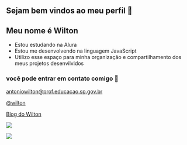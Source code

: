 ## Sejam bem vindos ao meu perfil 💙




## Meu nome é Wilton


- Estou estudando na Alura
- Estou me desenvolvendo na linguagem JavaScript
- Utilizo esse espaço para minha organização e compartilhamento dos meus projetos desenvilvidos

### você pode entrar em contato comigo 📧

antoniowilton@prof.educacao.sp.gov.br

[@wilton](https://x.com/wiltoncabral)

[Blog do Wilton](https://wilton01.blogspot.com/)

![](https://media.tenor.com/FUPAM32pcXEAAAAM/waves.gif) 

![](https://media.tenor.com/g9WRGLK3JSwAAAAM/dog-happy-dog.gif)






